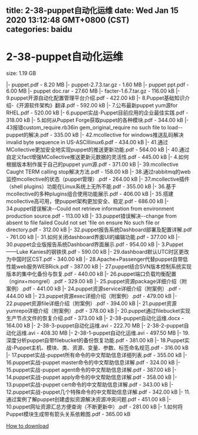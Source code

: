 
title: 2-38-puppet自动化运维
date: Wed Jan 15 2020 13:12:48 GMT+0800 (CST)    
categories: baidu
---

# 2-38-puppet自动化运维
size: 1.19 GB
 
 
|- puppet.pdf - 8.20 MB
|- puppet-2.7.3.tar.gz - 1.60 MB
|- puppet ppt.pdf - 6.00 MB
|- puppet doc.rar - 27.60 MB
|- facter-1.6.7.tar.gz - 116.00 kB
|- 9.puppet开源自动化配置管理平台介绍.pdf - 422.00 kB
|- 8.Puppet基础知识介绍-《开源软件架构》翻译.pdf - 592.00 kB
|- 7.公布最新puppet yum源for RHEL.pdf - 520.00 kB
|- 6.puppet实战-Puppet目前应用的企业最佳实践.pdf - 318.00 kB
|- 5.如何从Puppet Forge获取puppet的各种模块.pdf - 344.00 kB
|- 43报错custom_require.rb36in gem_original_require no such file to load--puppet的解决.pdf - 335.00 kB
|- 42.mcollective for windows推送乱码解决invalid byte sequence in US-ASCIIlinux6.pdf - 434.00 kB
|- 41.通过MCollective更加安全地实现puppet的推送更新功能.pdf - 564.00 kB
|- 40.通过自定义fact增强MCollective推送更新元数据的灵活性.pdf - 445.00 kB
|- 4.如何根据版本制作属于自己的puppet yum源.pdf - 371.00 kB
|- 39.mcollective Caught TERM calling stop解决方法.pdf - 158.00 kB
|- 38.通过rabbitmq的web监控mcollective的状态（puppet管理）.pdf - 264.00 kB
|- 37.mcollective插件（shell plugins）功能在Linux系统上无所不能.pdf - 355.00 kB
|- 36.基于mcollective的多种plugins组合使用功能展示.pdf - 406.00 kB
|- 35.搭建mcollective高可用，使puppet架构更加安全、稳定.pdf - 686.00 kB
|- 34.puppet错误解决--Could not retrieve information from environment production source.pdf - 113.00 kB
|- 33.puppet错误解决--change from absent to file failed Could not set 'file on ensure No such file or directory.pdf - 312.00 kB
|- 32.puppet报告系统Dashboard部署及配置详解.pdf - 761.00 kB
|- 31.如何关闭dashboard界面UI的编辑功能.pdf - 377.00 kB
|- 30.puppet企业版报告系统Dashboard界面展示.pdf - 954.00 kB
|- 3.Puppet——Luke Kanies的钢铁侠.pdf - 590.00 kB
|- 29.dashboard默认UTC时区更改为中国时区CST.pdf - 340.00 kB
|- 28.Apache+Passenger代替puppet自带低性能web服务WEBRick.pdf - 387.00 kB
|- 27.puppet结合SVN版本控制系统实现版本的集中化备份与恢复.pdf - 440.00 kB
|- 26.puppet端口负载均衡配置（nginx+mongrel）.pdf - 329.00 kB
|- 25.puppet资源package详细介绍（附案例）.pdf - 441.00 kB
|- 24.puppet资源service详细介绍（附案例）.pdf - 444.00 kB
|- 23.puppet资源exec详细介绍（附案例）.pdf - 479.00 kB
|- 22.puppet资源file详细介绍（附案例）.pdf - 394.00 kB
|- 21.puppet资源yumrepo详细介绍（附案例）.pdf - 378.00 kB
|- 20.puppet通过filebucket实现生产节点文件的恢复介绍.pdf - 373.00 kB
|- 2-38-puppet自动化运维.docx - 164.00 kB
|- 2-38-3-puppet自动化运维.avi - 222.70 MB
|- 2-38-2-puppet自动化运维.avi - 408.30 MB
|- 2-38-1-puppet自动化运维.avi - 497.50 MB
|- 19.深度分析puppet自带filebucket的备份恢复功能.pdf - 381.00 kB
|- 18.Puppet实战-Puppet主机、模块、类、资源、变量、参数、标签命名规范.pdf - 316.00 kB
|- 17.puppet实战-puppet所有命令的中文帮助信息详细列表.pdf - 355.00 kB
|- 16.puppet实战-puppet master命令的中文帮助信息详解.pdf - 324.00 kB
|- 15.puppet实战-puppet agent命令的中文帮助信息详解.pdf - 387.00 kB
|- 14.puppet实战-puppet apply命令的中文帮助信息详解.pdf - 358.00 kB
|- 13.puppet实战-puppet cert命令的中文帮助信息详解.pdf - 343.00 kB
|- 12.puppet实战-puppet几个特殊命令的中文帮助信息详解.pdf - 342.00 kB
|- 11.通过案例了解puppet创建虚拟资源解决资源冲突问题.pdf - 451.00 kB
|- 10.puppet网址资源汇总方便查询（不断更新中）.pdf - 281.00 kB
|- 1.如何将Puppet模块生成带有箭头关系依赖图.pdf - 365.00 kB

[How to download](https://bpcam.bemobtrk.com/go/2ceec3aa-1ca2-46d6-b9ff-aaa5c184517c?jno=185)